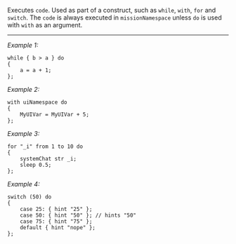 Executes `code`. Used as part of a construct, such as `while`, `with`, `for` and `switch`. The `code` is always executed in `missionNamespace` unless `do` is used with `with` as an argument.


---
*Example 1:*
```sqf
while { b > a } do
{
	a = a + 1;
};
```

*Example 2:*
```sqf
with uiNamespace do
{
	MyUIVar = MyUIVar + 5;
};
```

*Example 3:*
```sqf
for "_i" from 1 to 10 do
{
	systemChat str _i;
	sleep 0.5;
};
```

*Example 4:*
```sqf
switch (50) do
{
	case 25: { hint "25" };
	case 50: { hint "50" }; // hints "50"
	case 75: { hint "75" };
	default { hint "nope" };
};
```
